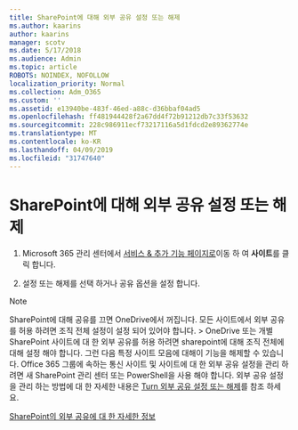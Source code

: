 ```yaml
---
title: SharePoint에 대해 외부 공유 설정 또는 해제
ms.author: kaarins
author: kaarins
manager: scotv
ms.date: 5/17/2018
ms.audience: Admin
ms.topic: article
ROBOTS: NOINDEX, NOFOLLOW
localization_priority: Normal
ms.collection: Adm_O365
ms.custom: ''
ms.assetid: e13940be-483f-46ed-a88c-d36bbaf04ad5
ms.openlocfilehash: ff481944428f2a67dd4f72b91212db7c33f53632
ms.sourcegitcommit: 228c986911ecf73217116a5d1fdcd2e89362774e
ms.translationtype: MT
ms.contentlocale: ko-KR
ms.lasthandoff: 04/09/2019
ms.locfileid: "31747640"
---
```

# <a name="turn-external-sharing-on-or-off-for-sharepoint"></a>SharePoint에 대해 외부 공유 설정 또는 해제

1. Microsoft 365 관리 센터에서 [서비스 &amp; 추가 기능 페이지로](https://portal.office.com/adminportal/home#/Settings/ServicesAndAddIns)이동 하 여 **사이트**를 클릭 합니다.
    
2. 설정 또는 해제를 선택 하거나 공유 옵션을 설정 합니다.
    
> [!NOTE]
> SharePoint에 대해 공유를 끄면 OneDrive에서 꺼집니다. 모든 사이트에서 외부 공유를 허용 하려면 조직 전체 설정이 설정 되어 있어야 합니다. > OneDrive 또는 개별 SharePoint 사이트에 대 한 외부 공유를 허용 하려면 sharepoint에 대해 조직 전체에 대해 설정 해야 합니다. 그런 다음 특정 사이트 모음에 대해이 기능을 해제할 수 있습니다. Office 365 그룹에 속하는 통신 사이트 및 사이트에 대 한 외부 공유 설정을 관리 하려면 새 SharePoint 관리 센터 또는 PowerShell을 사용 해야 합니다. 외부 공유 설정을 관리 하는 방법에 대 한 자세한 내용은 [Turn 외부 공유 설정 또는 해제](https://go.microsoft.com/fwlink/?linkid=866426)를 참조 하세요. 
  
[SharePoint의 외부 공유에 대 한 자세한 정보](https://go.microsoft.com/fwlink/?linkid=734908)
  

